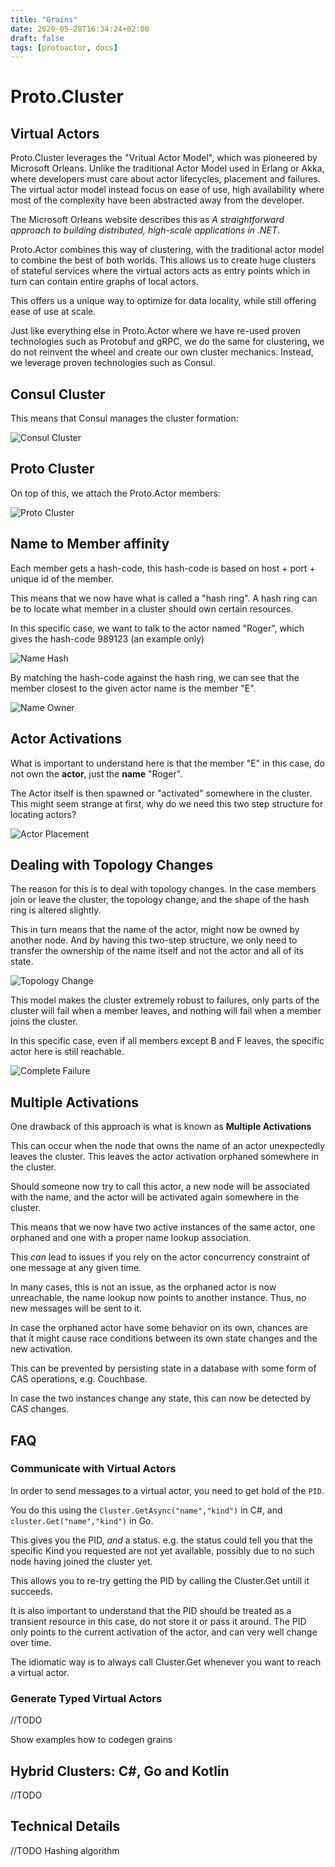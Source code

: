 ```yaml
---
title: "Grains"
date: 2020-05-28T16:34:24+02:00
draft: false
tags: [protoactor, docs]
---
```


# Proto.Cluster

## Virtual Actors

Proto.Cluster leverages the "Vritual Actor Model", which was pioneered by Microsoft Orleans.
Unlike the traditional Actor Model used in Erlang or Akka, where developers must care about actor lifecycles, placement and failures.
The virtual actor model instead focus on ease of use, high availability where most of the complexity have been abstracted away from the developer.

The Microsoft Orleans website describes this as *A straightforward approach to building distributed, high-scale applications in .NET*.

Proto.Actor combines this way of clustering, with the traditional actor model to combine the best of both worlds.
This allows us to create huge clusters of stateful services where the virtual actors acts as entry points which in turn can contain entire graphs of local actors.

This offers us a unique way to optimize for data locality, while still offering ease of use at scale.

Just like everything else in Proto.Actor where we have re-used proven technologies such as Protobuf and gRPC, we do the same for clustering, we do not reinvent the wheel and create our own cluster mechanics.
Instead, we leverage proven technologies such as Consul.

## Consul Cluster

This means that Consul manages the cluster formation:

![Consul Cluster](images/consulcluster.png)

## Proto Cluster

On top of this, we attach the Proto.Actor members:

![Proto Cluster](images/protocluster.png)

## Name to Member affinity

Each member gets a hash-code, this hash-code is based on host + port + unique id of the member.

This means that we now have what is called a "hash ring".
A hash ring can be to locate what member in a cluster should own certain resources.

In this specific case, we want to talk to the actor named "Roger", which gives the hash-code 989123 (an example only)

![Name Hash](images/namehash.png)

By matching the hash-code against the hash ring, we can see that the member closest to the given actor name is the member "E".

![Name Owner](images/nameowner.png)

## Actor Activations

What is important to understand here is that the member "E" in this case, do not own the **actor**, just the **name** "Roger".

The Actor itself is then spawned or "activated" somewhere in the cluster.
This might seem strange at first, why do we need this two step structure for locating actors?

![Actor Placement](images/actorplacement.png)

## Dealing with Topology Changes

The reason for this is to deal with topology changes.
In the case members join or leave the cluster, the topology change, and the shape of the hash ring is altered slightly.

This in turn means that the name of the actor, might now be owned by another node.
And by having this two-step structure, we only need to transfer the ownership of the name itself and not the actor and all of its state.

![Topology Change](images/topologychange.png)

This model makes the cluster extremely robust to failures, only parts of the cluster will fail when a member leaves, and nothing will fail when a member joins the cluster.

In this specific case, even if all members except B and F leaves, the specific actor here is still reachable.

![Complete Failure](images/completefailure.png)

## Multiple Activations

One drawback of this approach is what is known as **Multiple Activations**

This can occur when the node that owns the name of an actor unexpectedly leaves the cluster.
This leaves the actor activation orphaned somewhere in the cluster.

Should someone now try to call this actor, a new node will be associated with the name, and the actor will be activated again somewhere in the cluster.

This means that we now have two active instances of the same actor, one orphaned and one with a proper name lookup association.

This *can* lead to issues if you rely on the actor concurrency constraint of one message at any given time.

In many cases, this is not an issue, as the orphaned actor is now unreachable, the name lookup now points to another instance.
Thus, no new messages will be sent to it.

In case the orphaned actor have some behavior on its own, chances are that it might cause race conditions between its own state changes and the new activation.

This can be prevented by persisting state in a database with some form of CAS operations, e.g. Couchbase.

In case the two instances change any state, this can now be detected by CAS changes.

## FAQ

### Communicate with Virtual Actors

In order to send messages to a virtual actor, you need to get hold of the `PID`.

You do this using the `Cluster.GetAsync("name","kind")` in C#, and `cluster.Get("name","kind")` in Go.

This gives you the PID, *and* a status.
e.g. the status could tell you that the specific Kind you requested are not yet available, possibly due to no such node having joined the cluster yet.

This allows you to re-try getting the PID by calling the Cluster.Get untill it succeeds.

It is also important to understand that the PID should be treated as a transient resource in this case, do not store it or pass it around.
The PID only points to the current activation of the actor, and can very well change over time.

The idiomatic way is to always call Cluster.Get whenever you want to reach a virtual actor.

### Generate Typed Virtual Actors

//TODO

Show examples how to codegen grains

## Hybrid Clusters: C#, Go and Kotlin

//TODO

## Technical Details

//TODO Hashing algorithm